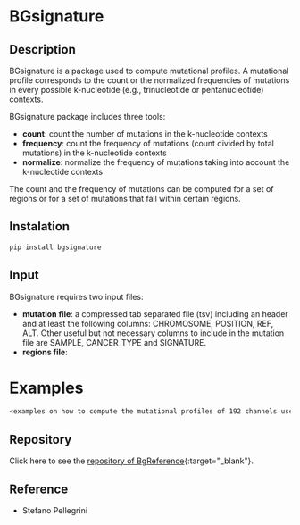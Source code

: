 # BGsignature

## Description

BGsignature is a package used to compute mutational profiles. A mutational profile corresponds to the count or the normalized frequencies of mutations in every possible k-nucleotide (e.g., trinucleotide or pentanucleotide) contexts. 

BGsignature package includes three tools:

* __count__: count the number of mutations in the k-nucleotide contexts
* __frequency__: count the frequency of mutations (count divided by total mutations) in the k-nucleotide contexts
* __normalize__: normalize the frequency of mutations taking into account the k-nucleotide contexts

The count and the frequency of mutations can be computed for a set of regions or for a set of mutations that fall within certain regions.

## Instalation 

```bash
pip install bgsignature
```

## Input

BGsignature requires two input files:

* __mutation file__: a compressed tab separated file (tsv) including an header and at least the following columns: CHROMOSOME, POSITION, REF, ALT. Other useful but not necessary columns to include in the mutation file are SAMPLE, CANCER_TYPE and SIGNATURE.
* __regions file__: 

# Examples

```bash
<examples on how to compute the mutational profiles of 192 channels used from the method in intogen>
```


## Repository
Click here to see the [repository of BgReference](https://bitbucket.org/bgframework/bgsignature/src/master/){:target="_blank"}.

## Reference
- Stefano Pellegrini
